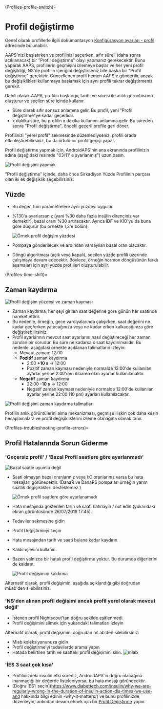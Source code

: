 (Profiles-profile-switch)=

# Profil değiştirme

Genel olarak profillerle ilgili dokümantasyon [Konfigürasyon ayarları - profil](Config-Builder-profile) adresinde bulunabilir.

AAPS'nizi başlatırken ve profilinizi seçerken, sıfır süreli (daha sonra açıklanacak) bir "Profil değiştirme" olayı yapmanız gerekecektir. Bunu yaparak AAPS, profillerin geçmişini izlemeye başlar ve her yeni profil değişikliği, NS'de profilin içeriğini değiştirseniz bile başka bir "Profil değiştirme" gerektirir. Güncellenen profil hemen AAPS'e gönderilir, ancak bu değişiklikleri kullanmaya başlamak için aynı profili tekrar değiştirmeniz gerekir.

Dahili olarak AAPS, profilin başlangıç tarihi ve süresi ile anlık görüntüsünü oluşturur ve seçilen süre içinde kullanır.

* Süre olarak sıfır sonsuz anlamına gelir. Bu profil, yeni "Profil değiştirme"ye kadar geçerlidir.
* x dakika süre, bu profilin x dakika kullanımı anlamına gelir. Bu süreden sonra "Profil değiştirme", önceki geçerli profile geri döner.

Profilinizi "yerel profil" sekmesinde düzenlediyseniz, profili orada etkinleştirebilirsiniz, bu da örtülü bir profil geçişi yapar.

Profil değiştirme yapmak için, AndroidAPS'nin ana ekranında profilinizin adına (aşağıdaki resimde "03/11' e ayarlanmış") uzun basın.

![Profil değişimi yapmak](../images/ProfileSwitch_HowTo.png)

"Profil değiştirme" içinde, daha önce Sirkadiyen Yüzde Profilinin parçası olan iki ek değişiklik seçebilirsiniz:

## Yüzde

* Bu değer, tüm parametrelere aynı yüzdeyi uygular. 
* %130'a ayarlarsanız (yani %30 daha fazla insülin direnciniz var demektir), bazal oranı %30 artıracaktır. Ayrıca İDF ve KİO'yu da buna göre düşürür (bu örnekte 1,3'e bölün).
  
  ![Örnek profil değişim yüzdesi](../images/ProfileSwitchPercentage.png)

* Pompaya gönderilecek ve ardından varsayılan bazal oran olacaktır.

* Döngü algoritması (açık veya kapalı), seçilen yüzde profili üzerinde çalışmaya devam edecektir. Böylece, örneğin hormon döngüsünün farklı aşamaları için ayrı yüzde profilleri oluşturulabilir.

(Profiles-time-shift)=

## Zaman kaydırma

![Profil değişim yüzdesi ve zaman kayması](../images/ProfileSwitchTimeShift2.png)

* Zaman kaydırma, her şeyi girilen saat değerine göre günün her saatinde hareket ettirir. 
* Bu nedenle, örneğin, gece vardiyalarında çalışırken, saat değerini ne kadar geç/erken yatacağınıza veya ne kadar erken kalkacağınıza göre değiştirebilirsiniz.
* Profil ayarlarının mevcut saat ayarlarını nasıl değiştireceği her zaman sorulan bir sorudur. Bu süre ne kadarsa x saat kaydırılmalıdır. Bu nedenle, aşağıdaki örnekte açıklanan talimatların izleyin: 
  * Mevcut zaman: 12:00
  * **Pozitif** zaman kaydırma 
    * 2:00 **+10 s** -> 12:00
    * Pozitif zaman kayması nedeniyle normalde 12:00'de kullanılan ayarlar yerine 2:00'den itibaren olan ayarlar kullanılacaktır.
  * **Negatif** zaman kaydırma 
    * 22:00 **-10 s** -> 12:00
    * Negatif zaman kayması nedeniyle normalde 12:00'de kullanılan ayarlar yerine 22:00 (10 pm) ayarları kullanılacaktır.

![Profil değişimi zaman kaydırma talimatları](../images/ProfileSwitch_PlusMinus2.png)

Profilin anlık görüntülerini alma mekanizması, geçmişe ilişkin çok daha kesin hesaplamalara ve profil değişikliklerini izleme olanağına olanak tanır.

(Profiles-troubleshooting-profile-errors)=

## Profil Hatalarında Sorun Giderme

### 'Geçersiz profil' / 'Bazal Profil saatlere göre ayarlanmadı'

![Bazal saatle uyumlu değil](../images/BasalNotAlignedToHours2.png)

* Saati olmayan bazal oranlarınız veya I:C oranlarınız varsa bu hata mesajları görünecektir. (DanaR ve DanaRS pompaları örneğin yarım saatlik değişiklikleri desteklemez.)
  
  ![Örnek profil saatlere göre ayarlanamadı](../images/ProfileNotAlignedToHours.png)

* Hata mesajında gösterilen tarih ve saati hatırlayın / not edin (yukarıdaki ekran görüntüsünde 26/07/2019 17:45).

* Tedaviler sekmesine gidin
* Profil Değiştirmeyi seçin
* Hata mesajından tarih ve saati bulana kadar kaydırın.
* Kaldır işlevini kullanın.
* Bazen yalnızca bir hatalı profil değiştirme yoktur. Bu durumda diğerlerini de kaldırın.
  
  ![Profil değişimini kaldırma](../images/PSRemove.png)

Alternatif olarak, profil değişimini aşağıda açıklandığı gibi doğrudan mLab'den silebilirsiniz.

### 'NS'den alınan profil değişimi ancak profil yerel olarak mevcut değil'

* İstenen profil Nightscout'tan doğru şekilde eşitlenmedi.
* Profil değişimini silmek için yukarıdaki talimatları izleyin

Alternatif olarak, profil değişimini doğrudan mLab'den silebilirsiniz:

* Mlab koleksiyonunuza gidin
* Profil değiştirme'yi tedavilerde arama yapın
* Hatada belirtilen tarih ve saatteki profil değişimini silin. ![mlab](../images/mLabDeletePS.png)

### 'İES 3 saat çok kısa'

* Profilinizdeki insülin etki süreniz, AndroidAPS'in doğru olacağına inanmadığı bir değerde listeleniyorsa, bu hata mesajı görünecektir. 
* [Doğru İES'i seçin](https://www.diabettech.com/insulin/why-we-are-regularly-wrong-in-the-duration-of-insulin-action-dia-times-we-use-and hakkında bilgi edinin -why-it-matters/) ve bunu profilinizde düzenleyin, ardından devam etmek için bir [Profil Değiştirme](../Usage/Profiles) yapın.